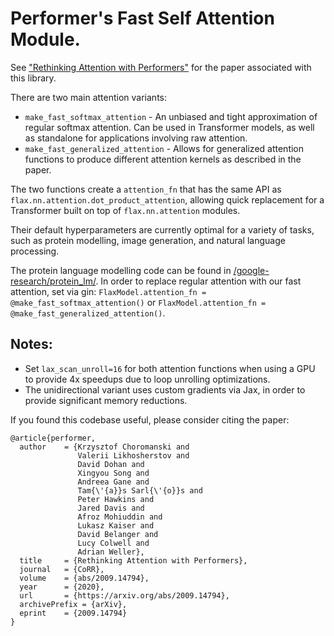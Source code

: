 # Performer's Fast Self Attention Module.

See ["Rethinking Attention with Performers"](https://arxiv.org/abs/2009.14794) for the paper associated with this library.

There are two main attention variants: 

* `make_fast_softmax_attention` - An unbiased and tight approximation of regular softmax attention. Can be used in Transformer models, as well as standalone for applications involving raw attention.
* `make_fast_generalized_attention` - Allows for generalized attention functions to produce different attention kernels as described in the paper.

The two functions create a `attention_fn` that has the same API as `flax.nn.attention.dot_product_attention`, allowing quick replacement for a Transformer built on top of `flax.nn.attention` modules.

Their default hyperparameters are currently optimal for a variety of tasks, such as protein modelling, image generation, and natural language processing.

The protein language modelling code can be found in [/google-research/protein_lm/](https://github.com/google-research/google-research/tree/master/protein_lm). In order to replace regular attention with our fast attention, set via gin: `FlaxModel.attention_fn = @make_fast_softmax_attention()` or `FlaxModel.attention_fn = @make_fast_generalized_attention()`.


## Notes:

* Set `lax_scan_unroll=16` for both attention functions when using a GPU to provide 4x speedups due to loop unrolling optimizations.
* The unidirectional variant uses custom gradients via Jax, in order to provide significant memory reductions.

If you found this codebase useful, please consider citing the paper:

```
@article{performer,
  author    = {Krzysztof Choromanski and
               Valerii Likhosherstov and
               David Dohan and
               Xingyou Song and
               Andreea Gane and
               Tam{\'{a}}s Sarl{\'{o}}s and
               Peter Hawkins and
               Jared Davis and
               Afroz Mohiuddin and
               Lukasz Kaiser and
               David Belanger and
               Lucy Colwell and
               Adrian Weller},
  title     = {Rethinking Attention with Performers},
  journal   = {CoRR},
  volume    = {abs/2009.14794},
  year      = {2020},
  url       = {https://arxiv.org/abs/2009.14794},
  archivePrefix = {arXiv},
  eprint    = {2009.14794}
}
```

